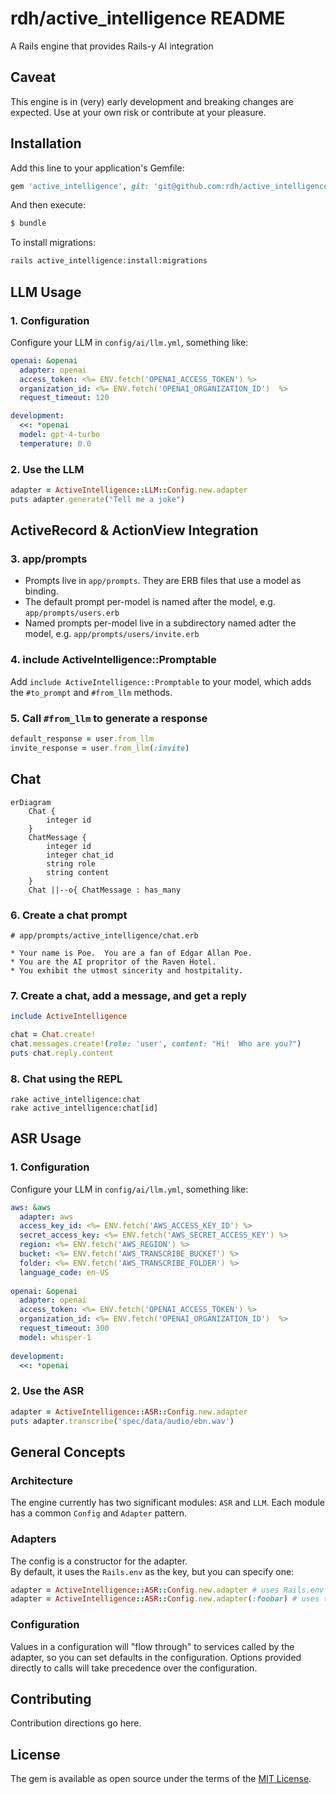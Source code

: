 # rdh/active_intelligence README

A Rails engine that provides Rails-y AI integration

## Caveat

This engine is in (very) early development and breaking changes are expected.
Use at your own risk or contribute at your pleasure.

## Installation
Add this line to your application's Gemfile:

```ruby
gem 'active_intelligence', git: 'git@github.com:rdh/active_intelligence.git', branch: 'main'
```

And then execute:
```bash
$ bundle
```

To install migrations:
```bash
rails active_intelligence:install:migrations
```

## LLM Usage

### 1. Configuration
Configure your LLM in `config/ai/llm.yml`, something like:
```yaml
openai: &openai
  adapter: openai
  access_token: <%= ENV.fetch('OPENAI_ACCESS_TOKEN') %>
  organization_id: <%= ENV.fetch('OPENAI_ORGANIZATION_ID')  %>
  request_timeout: 120

development:
  <<: *openai
  model: gpt-4-turbo
  temperature: 0.0
```

### 2. Use the LLM

```ruby
adapter = ActiveIntelligence::LLM::Config.new.adapter
puts adapter.generate("Tell me a joke")
```

## ActiveRecord & ActionView Integration

### 3. app/prompts

* Prompts live in `app/prompts`.  They are ERB files that use a model as binding.
* The default prompt per-model is named after the model, e.g. `app/prompts/users.erb`
* Named prompts per-model live in a subdirectory named adter the model, e.g. `app/prompts/users/invite.erb`

### 4. include ActiveIntelligence::Promptable

Add `include ActiveIntelligence::Promptable` to your model, which adds the `#to_prompt` and `#from_llm` methods.

### 5.  Call `#from_llm` to generate a response

```ruby
default_response = user.from_llm 
invite_response = user.from_llm(:invite)
```

## Chat


```mermaid
erDiagram
    Chat {
        integer id
    }
    ChatMessage {
        integer id
        integer chat_id
        string role
        string content
    }
    Chat ||--o{ ChatMessage : has_many
```

### 6. Create a chat prompt

```
# app/prompts/active_intelligence/chat.erb

* Your name is Poe.  You are a fan of Edgar Allan Poe.
* You are the AI propritor of the Raven Hotel.
* You exhibit the utmost sincerity and hostpitality.
```
  
### 7. Create a chat, add a message, and get a reply

```ruby
include ActiveIntelligence

chat = Chat.create!
chat.messages.create!(role: 'user', content: "Hi!  Who are you?")
puts chat.reply.content
````

### 8.  Chat using the REPL

```
rake active_intelligence:chat
rake active_intelligence:chat[id] 
```

## ASR Usage

### 1. Configuration
Configure your LLM in `config/ai/llm.yml`, something like:
```yaml
aws: &aws
  adapter: aws
  access_key_id: <%= ENV.fetch('AWS_ACCESS_KEY_ID') %>
  secret_access_key: <%= ENV.fetch('AWS_SECRET_ACCESS_KEY') %>
  region: <%= ENV.fetch('AWS_REGION') %>
  bucket: <%= ENV.fetch('AWS_TRANSCRIBE_BUCKET') %>
  folder: <%= ENV.fetch('AWS_TRANSCRIBE_FOLDER') %>
  language_code: en-US
  
openai: &openai
  adapter: openai
  access_token: <%= ENV.fetch('OPENAI_ACCESS_TOKEN') %>
  organization_id: <%= ENV.fetch('OPENAI_ORGANIZATION_ID')  %>
  request_timeout: 300
  model: whisper-1
  
development:
  <<: *openai
```

### 2. Use the ASR

```ruby
adapter = ActiveIntelligence::ASR::Config.new.adapter
puts adapter.transcribe('spec/data/audio/ebn.wav')
```

## General Concepts

### Architecture

The engine currently has two significant modules: `ASR` and `LLM`.
Each module has a common `Config` and `Adapter` pattern.

### Adapters

The config is a constructor for the adapter.  
By default, it uses the `Rails.env` as the key, but you can specify one:
```ruby
adapter = ActiveIntelligence::ASR::Config.new.adapter # uses Rails.env
adapter = ActiveIntelligence::ASR::Config.new.adapter(:foobar) # uses the named configuration
```

### Configuration

Values in a configuration will "flow through" to services called by the adapter, so you can set defaults in the configuration.
Options provided directly to calls will take precedence over the configuration.

## Contributing
Contribution directions go here.

## License
The gem is available as open source under the terms of the [MIT License](https://opensource.org/licenses/MIT).
